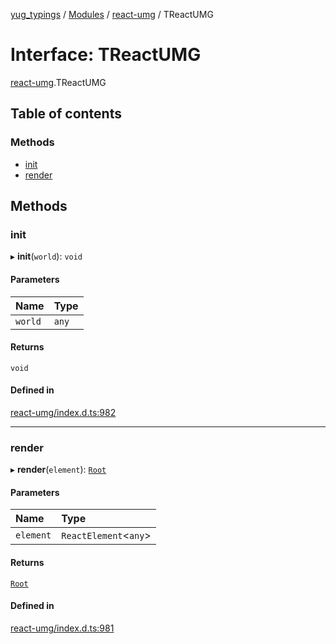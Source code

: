 [yug_typings](../README.md) / [Modules](../modules.md) / [react-umg](../modules/react_umg.md) / TReactUMG

# Interface: TReactUMG

[react-umg](../modules/react_umg.md).TReactUMG

## Table of contents

### Methods

- [init](react_umg.TReactUMG.md#init)
- [render](react_umg.TReactUMG.md#render)

## Methods

### init

▸ **init**(`world`): `void`

#### Parameters

| Name | Type |
| :------ | :------ |
| `world` | `any` |

#### Returns

`void`

#### Defined in

[react-umg/index.d.ts:982](https://github.com/YugMetaverse/yug_typings/blob/b7d9b19/react-umg/index.d.ts#L982)

___

### render

▸ **render**(`element`): [`Root`](react_umg.Root.md)

#### Parameters

| Name | Type |
| :------ | :------ |
| `element` | `ReactElement`<`any`\> |

#### Returns

[`Root`](react_umg.Root.md)

#### Defined in

[react-umg/index.d.ts:981](https://github.com/YugMetaverse/yug_typings/blob/b7d9b19/react-umg/index.d.ts#L981)
